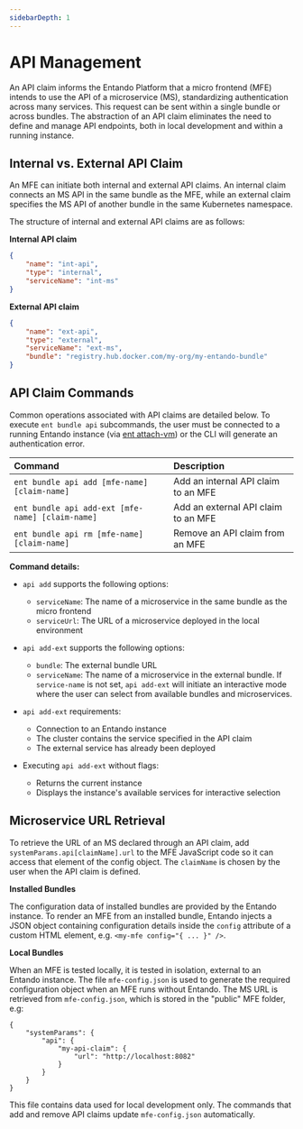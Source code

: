 ```yaml
---
sidebarDepth: 1
---
```



# API Management 

An API claim informs the Entando Platform that a micro frontend (MFE) intends to use the API of a microservice (MS), standardizing authentication across many services. This request can be sent within a single bundle or across bundles. The abstraction of an API claim eliminates the need to define and manage API endpoints, both in local development and within a running instance.

## Internal vs. External API Claim

An MFE can initiate both internal and external API claims. An internal claim connects an MS API in the same bundle as the MFE, while an external claim specifies the MS API of another bundle in the same Kubernetes namespace. 

The structure of internal and external API claims are as follows:

**Internal API claim**
``` json
{
    "name": "int-api",
    "type": "internal",
    "serviceName": "int-ms"
}
```
**External API claim**
``` json
{
    "name": "ext-api",
    "type": "external",
    "serviceName": "ext-ms",
    "bundle": "registry.hub.docker.com/my-org/my-entando-bundle"
}
```

## API Claim Commands

Common operations associated with API claims are detailed below. To execute `ent bundle api` subcommands, the user must be connected to a running Entando instance (via [ent attach-vm](ent-profile.md)) or the CLI will generate an authentication error.

| Command | Description
| :- | :-
| `ent bundle api add [mfe-name] [claim-name]` | Add an internal API claim to an MFE
| `ent bundle api add-ext [mfe-name] [claim-name]` | Add an external API claim to an MFE
| `ent bundle api rm [mfe-name] [claim-name]` | Remove an API claim from an MFE

**Command details:**
- `api add` supports the following options:
   - `serviceName`: The name of a microservice in the same bundle as the micro frontend
   - `serviceUrl`: The URL of a microservice deployed in the local environment

- `api add-ext` supports the following options:
   - `bundle`: The external bundle URL
   - `serviceName`: The name of a microservice in the external bundle. If `service-name` is not set, `api add-ext` will initiate an interactive mode where the user can select from available bundles and microservices.

- `api add-ext` requirements:
   - Connection to an Entando instance
   - The cluster contains the service specified in the API claim
   - The external service has already been deployed

- Executing `api add-ext` without flags:
   - Returns the current instance
   - Displays the instance's available services for interactive selection

## Microservice URL Retrieval

To retrieve the URL of an MS declared through an API claim, add `systemParams.api[claimName].url` to the MFE JavaScript code so it can access that element of the config object. The `claimName` is chosen by the user when the API claim is defined.


**Installed Bundles**

The configuration data of installed bundles are provided by the Entando instance. To render an MFE from an installed bundle, Entando injects a JSON object containing configuration details inside the `config` attribute of a custom HTML element, e.g. `<my-mfe config="{ ... }" />`. 


**Local Bundles**

When an MFE is tested locally, it is tested in isolation, external to an Entando instance. The file `mfe-config.json` is used to generate the required configuration object when an MFE runs without Entando. The MS URL is retrieved from `mfe-config.json`, which is stored in the "public" MFE folder, e.g:
```
{
    "systemParams": {
        "api": {
            "my-api-claim": {
                "url": "http://localhost:8082"
            }
        }
    }
}
```

This file contains data used for local development only. The commands that add and remove API claims update `mfe-config.json` automatically.

